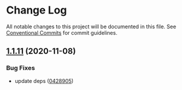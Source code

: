# Change Log

All notable changes to this project will be documented in this file.
See [Conventional Commits](https://conventionalcommits.org) for commit guidelines.

## [1.1.11](https://github.com/mg901/typographist/compare/@typographist/modular-scale@1.1.10...@typographist/modular-scale@1.1.11) (2020-11-08)


### Bug Fixes

* update deps ([0428905](https://github.com/mg901/typographist/commit/04289054616a0187e52d740b427131159c9019e7))
